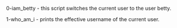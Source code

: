 0-iam_betty - this script switches the current user to the user betty.

1-who_am_i - prints the effective username of the  current user.

